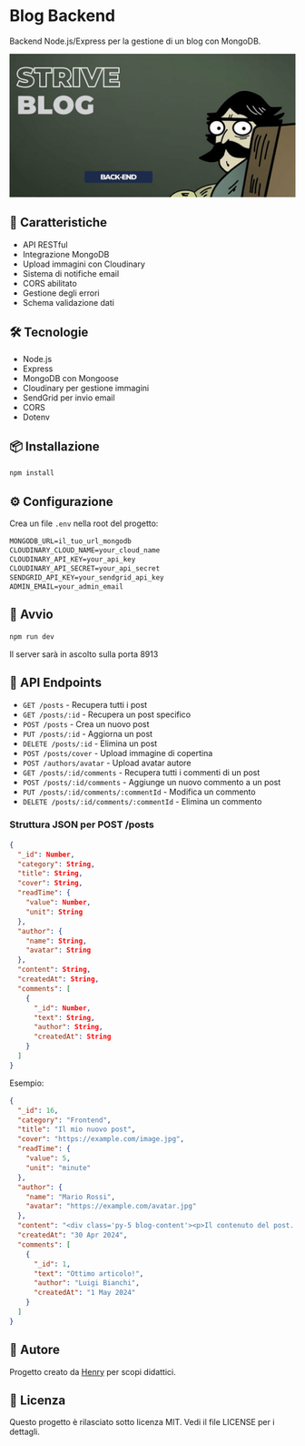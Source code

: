 # Blog Backend

Backend Node.js/Express per la gestione di un blog con MongoDB.

![Cover del progetto](img/cover.jpg)

## 🚀 Caratteristiche

- API RESTful
- Integrazione MongoDB
- Upload immagini con Cloudinary
- Sistema di notifiche email
- CORS abilitato
- Gestione degli errori
- Schema validazione dati

## 🛠 Tecnologie

- Node.js
- Express
- MongoDB con Mongoose
- Cloudinary per gestione immagini
- SendGrid per invio email
- CORS
- Dotenv

## 📦 Installazione

```bash
npm install
```

## ⚙️ Configurazione

Crea un file `.env` nella root del progetto:

```
MONGODB_URL=il_tuo_url_mongodb
CLOUDINARY_CLOUD_NAME=your_cloud_name
CLOUDINARY_API_KEY=your_api_key
CLOUDINARY_API_SECRET=your_api_secret
SENDGRID_API_KEY=your_sendgrid_api_key
ADMIN_EMAIL=your_admin_email
```

## 🚀 Avvio

```bash
npm run dev
```

Il server sarà in ascolto sulla porta 8913

## 📝 API Endpoints

- `GET /posts` - Recupera tutti i post
- `GET /posts/:id` - Recupera un post specifico
- `POST /posts` - Crea un nuovo post
- `PUT /posts/:id` - Aggiorna un post
- `DELETE /posts/:id` - Elimina un post
- `POST /posts/cover` - Upload immagine di copertina
- `POST /authors/avatar` - Upload avatar autore
- `GET /posts/:id/comments` - Recupera tutti i commenti di un post
- `POST /posts/:id/comments` - Aggiunge un nuovo commento a un post
- `PUT /posts/:id/comments/:commentId` - Modifica un commento
- `DELETE /posts/:id/comments/:commentId` - Elimina un commento

### Struttura JSON per POST /posts

```json
{
  "_id": Number,
  "category": String,
  "title": String,
  "cover": String,
  "readTime": {
    "value": Number,
    "unit": String
  },
  "author": {
    "name": String,
    "avatar": String
  },
  "content": String,
  "createdAt": String,
  "comments": [
    {
      "_id": Number,
      "text": String,
      "author": String,
      "createdAt": String
    }
  ]
}
```

Esempio:
```json
{
  "_id": 16,
  "category": "Frontend",
  "title": "Il mio nuovo post",
  "cover": "https://example.com/image.jpg",
  "readTime": {
    "value": 5,
    "unit": "minute"
  },
  "author": {
    "name": "Mario Rossi",
    "avatar": "https://example.com/avatar.jpg"
  },
  "content": "<div class='py-5 blog-content'><p>Il contenuto del post...</p></div>",
  "createdAt": "30 Apr 2024",
  "comments": [
    {
      "_id": 1,
      "text": "Ottimo articolo!",
      "author": "Luigi Bianchi",
      "createdAt": "1 May 2024"
    }
  ]
}
```

## 👤 Autore
Progetto creato da [Henry](https://github.com/henry8913) per scopi didattici.

## 📄 Licenza

Questo progetto è rilasciato sotto licenza MIT. Vedi il file LICENSE per i dettagli.